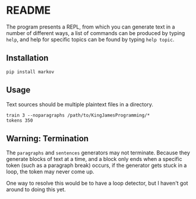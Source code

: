 README
======

The program presents a REPL, from which you can generate text in a
number of different ways, a list of commands can be produced by typing
`help`, and help for specific topics can be found by typing `help
topic`.

Installation
---------------

```
pip install markov
```

Usage
-----

Text sources should be multiple plaintext files in a directory.


````
train 3 --noparagraphs /path/to/KingJamesProgramming/*
tokens 350
````



Warning: Termination
--------------------

The `paragraphs` and `sentences` generators may not terminate. Because
they generate blocks of text at a time, and a block only ends when a
specific token (such as a paragraph break) occurs, if the generator
gets stuck in a loop, the token may never come up.

One way to resolve this would be to have a loop detector, but I
haven't got around to doing this yet.

